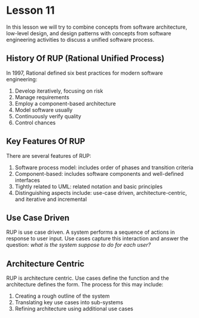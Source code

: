 # Lesson 11

In this lesson we will try to combine concepts from software architecture, low-level design, and design patterns with concepts from software engineering activities to discuss a unified software process.

## History Of RUP (Rational Unified Process)

In 1997, Rational defined six best practices for modern software engineering:

1. Develop iteratively, focusing on risk
2. Manage requirements
3. Employ a component-based architecture
4. Model software usually
5. Continuously verify quality
6. Control chances

## Key Features Of RUP

There are several features of RUP:

1. Software process model: includes order of phases and transition criteria
2. Component-based: includes software components and well-defined interfaces
3. Tightly related to UML: related notation and basic principles
4. Distinguishing aspects include: use-case driven, architecture-centric, and iterative and incremental

## Use Case Driven

RUP is use case driven. A system performs a sequence of actions in response to user input. Use cases capture this interaction and answer the question: _what is the system suppose to do for each user?_

## Architecture Centric

RUP is architecture centric. Use cases define the function and the architecture defines the form. The process for this may include:

1. Creating a rough outline of the system
2. Translating key use cases into sub-systems
3. Refining architecture using additional use cases
